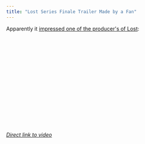 ```yaml
---
title: "Lost Series Finale Trailer Made by a Fan"
---
```

<p>Apparently it <a href="https://www.thehollywoodnews.com/2010/05/18/fan-makes-lost-finale-promo-trailer-its-good/">impressed one of the producer's of Lost</a>:</p>
<p><object width="425" height="240"><param name="movie" value="https://www.youtube.com/v/Rz1yHmUW05Y&hl=en_US&fs=1&rel=0"></param><param name="allowFullScreen" value="true"></param><param name="allowscriptaccess" value="always"></param><embed src="https://www.youtube.com/v/Rz1yHmUW05Y&hl=en_US&fs=1&rel=0" type="application/x-shockwave-flash" allowscriptaccess="always" allowfullscreen="true" width="425" height="240"></embed></object></p>
<p><em><a href="https://www.youtube.com/watch?v=Rz1yHmUW05Y">Direct link to video</a></em></p>
